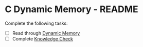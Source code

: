 # C Dynamic Memory - README
Complete the following tasks:
- [ ] Read through [Dynamic Memory](dynamic_memory.md)
- [ ] Complete [Knowledge Check](knowledge_check.md)